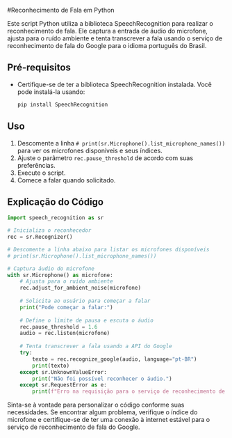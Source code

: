 #Reconhecimento de Fala em Python

Este script Python utiliza a biblioteca SpeechRecognition para realizar o reconhecimento de fala. Ele captura a entrada de áudio do microfone, ajusta para o ruído ambiente e tenta transcrever a fala usando o serviço de reconhecimento de fala do Google para o idioma português do Brasil.

## Pré-requisitos
- Certifique-se de ter a biblioteca SpeechRecognition instalada. Você pode instalá-la usando:
  ```python
  pip install SpeechRecognition
  ```

## Uso
1. Descomente a linha `# print(sr.Microphone().list_microphone_names())` para ver os microfones disponíveis e seus índices.
2. Ajuste o parâmetro `rec.pause_threshold` de acordo com suas preferências.
3. Execute o script.
4. Comece a falar quando solicitado.

## Explicação do Código
```python
import speech_recognition as sr

# Inicializa o reconhecedor
rec = sr.Recognizer()

# Descomente a linha abaixo para listar os microfones disponíveis
# print(sr.Microphone().list_microphone_names())

# Captura áudio do microfone
with sr.Microphone() as microfone:
    # Ajusta para o ruído ambiente
    rec.adjust_for_ambient_noise(microfone)
    
    # Solicita ao usuário para começar a falar
    print("Pode começar a falar:")
    
    # Define o limite de pausa e escuta o áudio
    rec.pause_threshold = 1.6
    audio = rec.listen(microfone)
    
    # Tenta transcrever a fala usando a API do Google
    try:
        texto = rec.recognize_google(audio, language="pt-BR")
        print(texto)
    except sr.UnknownValueError:
        print("Não foi possível reconhecer o áudio.")
    except sr.RequestError as e:
        print(f"Erro na requisição para o serviço de reconhecimento de fala; {e}")
```

Sinta-se à vontade para personalizar o código conforme suas necessidades. Se encontrar algum problema, verifique o índice do microfone e certifique-se de ter uma conexão à internet estável para o serviço de reconhecimento de fala do Google.